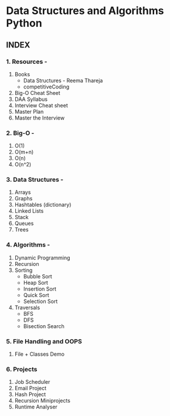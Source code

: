 # Data Structures and Algorithms Python

## INDEX

### 1. Resources - 
1. Books 
    - Data Structures - Reema Thareja
    - competitiveCoding
2. Big-O Cheat Sheet
3. DAA Syllabus
4. Interview Cheat sheet
5. Master Plan
6. Master the Interview

### 2. Big-O - 
1. O(1)
2. O(m+n)
3. O(n)
4. O(n^2)

### 3. Data Structures - 
1. Arrays
2. Graphs
3. Hashtables (dictionary)
4. Linked Lists
5. Stack
6. Queues
7. Trees

### 4. Algorithms - 
1. Dynamic Programming
2. Recursion
3. Sorting
    - Bubble Sort
    - Heap Sort
    - Insertion Sort
    - Quick Sort
    - Selection Sort
4. Traversals
      - BFS
      - DFS
      - Bisection Search

### 5. File Handling and OOPS
1. File + Classes Demo

### 6. Projects
1. Job Scheduler
2. Email Project
3. Hash Project
4. Recursion Miniprojects
5. Runtime Analyser